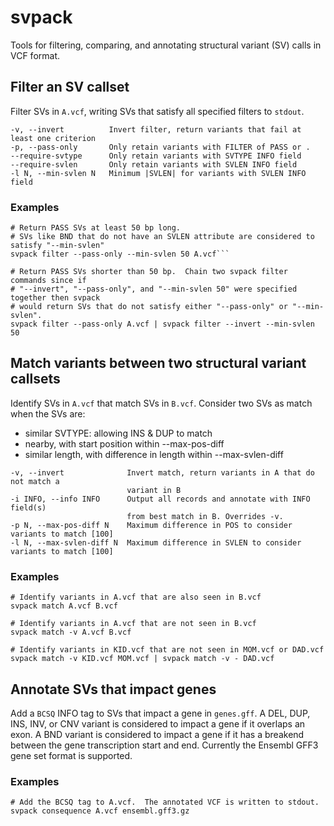 # svpack
Tools for filtering, comparing, and annotating structural variant (SV) calls in VCF format.

## Filter an SV callset
Filter SVs in `A.vcf`, writing SVs that satisfy all specified filters to `stdout`.

```
-v, --invert          Invert filter, return variants that fail at least one criterion
-p, --pass-only       Only retain variants with FILTER of PASS or .
--require-svtype      Only retain variants with SVTYPE INFO field
--require-svlen       Only retain variants with SVLEN INFO field
-l N, --min-svlen N   Minimum |SVLEN| for variants with SVLEN INFO field
```

### Examples
```
# Return PASS SVs at least 50 bp long.
# SVs like BND that do not have an SVLEN attribute are considered to satisfy "--min-svlen"
svpack filter --pass-only --min-svlen 50 A.vcf```

# Return PASS SVs shorter than 50 bp.  Chain two svpack filter commands since if
# "--invert", "--pass-only", and "--min-svlen 50" were specified together then svpack
# would return SVs that do not satisfy either "--pass-only" or "--min-svlen".
svpack filter --pass-only A.vcf | svpack filter --invert --min-svlen 50
```

## Match variants between two structural variant callsets
Identify SVs in `A.vcf` that match SVs in `B.vcf`.  Consider two SVs as match when the SVs are:
* similar SVTYPE: allowing INS & DUP to match
* nearby, with start position within --max-pos-diff
* similar length, with difference in length within --max-svlen-diff

```
-v, --invert              Invert match, return variants in A that do not match a
                          variant in B
-i INFO, --info INFO      Output all records and annotate with INFO field(s)
                          from best match in B. Overrides -v.
-p N, --max-pos-diff N    Maximum difference in POS to consider variants to match [100]
-l N, --max-svlen-diff N  Maximum difference in SVLEN to consider variants to match [100]
```

### Examples
```
# Identify variants in A.vcf that are also seen in B.vcf
svpack match A.vcf B.vcf

# Identify variants in A.vcf that are not seen in B.vcf
svpack match -v A.vcf B.vcf

# Identify variants in KID.vcf that are not seen in MOM.vcf or DAD.vcf
svpack match -v KID.vcf MOM.vcf | svpack match -v - DAD.vcf
```

## Annotate SVs that impact genes
Add a `BCSQ` INFO tag to SVs that impact a gene in `genes.gff`.  A DEL, DUP, INS, INV, or CNV variant
is considered to impact a gene if it overlaps an exon.  A BND variant is considered to impact a gene
if it has a breakend between the gene transcription start and end.  Currently the Ensembl GFF3 gene set
format is supported.

### Examples
```
# Add the BCSQ tag to A.vcf.  The annotated VCF is written to stdout.
svpack consequence A.vcf ensembl.gff3.gz
```
